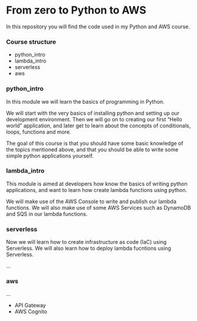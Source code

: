 # From zero to Python to AWS

In this repository you will find the code used in my Python and AWS course.

### Course structure
- python_intro
- lambda_intro
- serverless
- aws
    

### python_intro
In this module we will learn the basics of programming in Python. 

We will start with the very basics of installing python and setting up our development environment. 
Then we will go on to creating our first “Hello world” application, 
and later get to learn about the concepts of conditionals, loops, functions and more.

The goal of this course is that you should have some basic knowledge of the topics mentioned above, 
and that you should be able to write some simple python applications yourself.


### lambda_intro
This module is aimed at developers how know the basics of writing python applications, 
and want to learn how create lambda functions using python.

We will make use of the AWS Console to write and publish our lambda functions. 
We will also make use of some AWS Services such as DynamoDB and SQS in our lambda functions.

### serverless
Now we will learn how to create infrastructure as code (IaC) using Serverless. 
We will also learn how to deploy lambda fucntions using Serverless.

...

### aws
...
- API Gateway
- AWS Cognito
